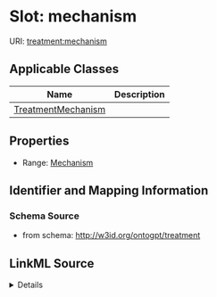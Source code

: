 # Slot: mechanism

URI: [treatment:mechanism](http://w3id.org/ontogpt/treatments/mechanism)



<!-- no inheritance hierarchy -->




## Applicable Classes

| Name | Description |
| --- | --- |
[TreatmentMechanism](TreatmentMechanism.md) | 






## Properties

* Range: [Mechanism](Mechanism.md)







## Identifier and Mapping Information







### Schema Source


* from schema: http://w3id.org/ontogpt/treatment




## LinkML Source

<details>
```yaml
name: mechanism
from_schema: http://w3id.org/ontogpt/treatment
rank: 1000
alias: mechanism
owner: TreatmentMechanism
domain_of:
- TreatmentMechanism
range: Mechanism

```
</details>